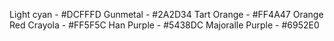 Light cyan - #DCFFFD
Gunmetal - #2A2D34
Tart Orange - #FF4A47
Orange Red Crayola - #FF5F5C
Han Purple - #5438DC
Majoralle Purple - #6952E0
